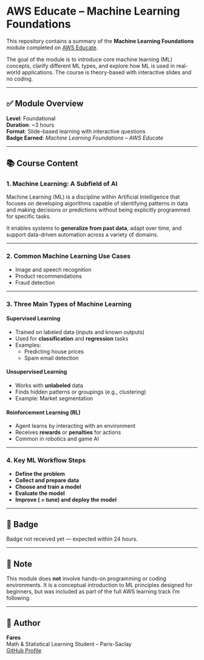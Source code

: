 # AWS Educate – Machine Learning Foundations

This repository contains a summary of the **Machine Learning Foundations** module completed on [AWS Educate](https://aws.amazon.com/education/awseducate/).

The goal of the module is to introduce core machine learning (ML) concepts, clarify different ML types, and explore how ML is used in real-world applications. The course is theory-based with interactive slides and no coding.

---

## ✅ Module Overview

**Level**: Foundational  
**Duration**: ~3 hours  
**Format**: Slide-based learning with interactive questions  
**Badge Earned**: *Machine Learning Foundations – AWS Educate*

---

## 📚 Course Content

### 1. Machine Learning: A Subfield of AI

Machine Learning (ML) is a discipline within Artificial Intelligence that focuses on developing algorithms capable of identifying patterns in data and making decisions or predictions without being explicitly programmed for specific tasks.  

It enables systems to **generalize from past data**, adapt over time, and support data-driven automation across a variety of domains.

---

### 2. Common Machine Learning Use Cases

- Image and speech recognition  
- Product recommendations  
- Fraud detection  

---

### 3. Three Main Types of Machine Learning

#### **Supervised Learning**
- Trained on labeled data (inputs and known outputs)
- Used for **classification** and **regression** tasks  
- Examples:  
  - Predicting house prices  
  - Spam email detection

#### **Unsupervised Learning**
- Works with **unlabeled** data  
- Finds hidden patterns or groupings (e.g., clustering)
- Example: Market segmentation

#### **Reinforcement Learning (RL)**
- Agent learns by interacting with an environment  
- Receives **rewards** or **penalties** for actions  
- Common in robotics and game AI

---

### 4. Key ML Workflow Steps

- **Define the problem**
- **Collect and prepare data**
- **Choose and train a model**
- **Evaluate the model**
- **Improve ( = tune) and deploy the model**

---

## 🏅 Badge

Badge not received yet — expected within 24 hours.

---


## 📌 Note

This module does **not** involve hands-on programming or coding environments. It is a conceptual introduction to ML principles designed for beginners, but was included as part of the full AWS learning track I’m following.

---

## 👤 Author

**Fares**  
Math & Statistical Learning Student – Paris-Saclay  
[GitHub Profile](https://github.com/Fares596)
